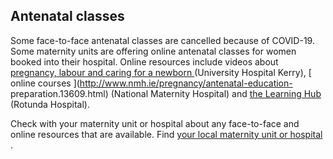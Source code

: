 ##  Antenatal classes

Some face-to-face antenatal classes are cancelled because of COVID-19. Some
maternity units are offering online antenatal classes for women booked into
their hospital. Online resources include videos about [ pregnancy, labour and
caring for a newborn ](http://uhk.ie/maternity/) (University Hospital Kerry),
[ online courses ](http://www.nmh.ie/pregnancy/antenatal-education-
preparation.13609.html) (National Maternity Hospital) and [ the Learning Hub
](https://rotunda.ie/pregnancy-journey/) (Rotunda Hospital).

Check with your maternity unit or hospital about any face-to-face and online
resources that are available. Find [ your local maternity unit or hospital
](https://www.hse.ie/eng/services/list/3/maternity/) .
